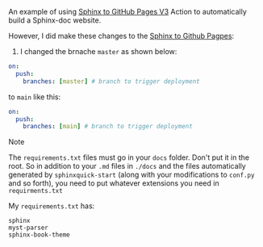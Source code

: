 An example of using [Sphinx to GitHub Pages V3](https://github.com/marketplace/actions/sphinx-to-github-pages) Action to automatically build
a Sphinx-doc website.

However, I did make these changes to the [Sphinx to Github Pagpes](https://github.com/marketplace/actions/sphinx-to-github-pages):

1. I changed the brnache `master` as shown below:

```yml
on:
  push:
    branches: [master] # branch to trigger deployment
```

to `main` like this:


```yml
on:
  push:
    branches: [main] # branch to trigger deployment
```

> [!NOTE]
> The `requirements.txt` files must go in your `docs` folder. Don't put it in the root. So in addition to your `.md`  files in `./docs` and the files automatically generated
> by `sphinxquick-start` (along with your modifications to `conf.py` and so forth), you need to put whatever extensions you need in `requirments.txt`

My `requirements.txt` has:

```
sphinx
myst-parser
sphinx-book-theme
```
